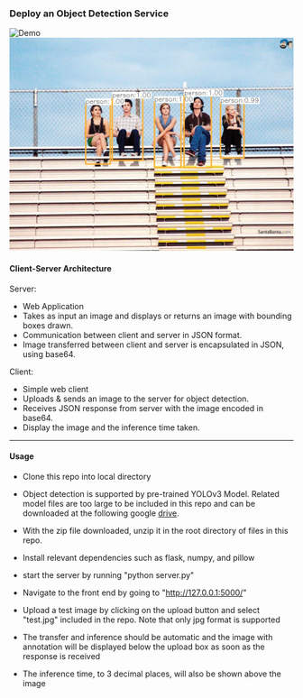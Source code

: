 ### Deploy an Object Detection Service

![Demo](./demo.gif)
![Human](./human_sample_output.jpg)

#### Client-Server Architecture

Server:

- Web Application
- Takes as input an image and displays or returns an image with
  bounding boxes drawn.
- Communication between client and server in JSON format.
- Image transferred between client and server is encapsulated in JSON, using base64.

Client:

- Simple web client
- Uploads & sends an image to the server for object detection.
- Receives JSON response from server with the image encoded in base64.
- Display the image and the inference time taken.

---

#### Usage

- Clone this repo into local directory

- Object detection is supported by pre-trained YOLOv3 Model.
  Related model files are too large to be included in this repo and can be downloaded at the following google [drive](https://drive.google.com/file/d/1xAs9_Du7uwQxadxtrYCcA4YwyvNTJgJd/view?usp=sharing).

- With the zip file downloaded, unzip it in the root directory of files in this repo.
- Install relevant dependencies such as flask, numpy, and pillow
- start the server by running "python server.py"
- Navigate to the front end by going to "http://127.0.0.1:5000/"
- Upload a test image by clicking on the upload button and select "test.jpg" included in the repo. Note that only jpg format is supported
- The transfer and inference should be automatic and the image with annotation will be displayed below the upload box as soon as the response is received
- The inference time, to 3 decimal places, will also be shown above the image
